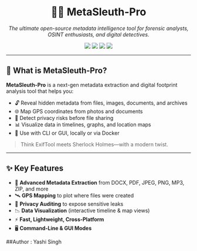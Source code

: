 <h1 align="center">🕵️‍♀️ MetaSleuth-Pro</h1>
<p align="center">
  <i>The ultimate open-source metadata intelligence tool for forensic analysts, OSINT enthusiasts, and digital detectives.</i>
</p>

<p align="center">
  <img src="https://img.shields.io/badge/License-MIT-blue.svg">
  <img src="https://img.shields.io/github/stars/yourusername/MetaSleuth-Pro?style=social">
  <img src="https://img.shields.io/github/issues/yourusername/MetaSleuth-Pro">
  <img src="https://img.shields.io/github/last-commit/yourusername/MetaSleuth-Pro">
</p>

---

## 🚨 What is MetaSleuth-Pro?

**MetaSleuth-Pro** is a next-gen metadata extraction and digital footprint analysis tool that helps you:

- 🔓 Reveal hidden metadata from files, images, documents, and archives  
- 🌐 Map GPS coordinates from photos and documents  
- 🧠 Detect privacy risks before file sharing  
- 📊 Visualize data in timelines, graphs, and location maps  
- 🧰 Use with CLI or GUI, locally or via Docker  

> Think ExifTool meets Sherlock Holmes—with a modern twist.

---

## ✨ Key Features

- 🧬 **Advanced Metadata Extraction** from DOCX, PDF, JPEG, PNG, MP3, ZIP, and more  
- 🛰 **GPS Mapping** to plot where files were created  
- 🔐 **Privacy Auditing** to expose sensitive leaks  
- 📉 **Data Visualization** (interactive timeline & map views)  
- ⚡ **Fast, Lightweight, Cross-Platform**  
- 🖥 **Command-Line & GUI Modes**  

##Author : Yashi Singh
